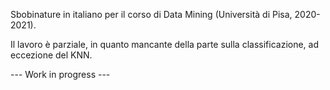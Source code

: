 Sbobinature in italiano per il corso di Data Mining (Università di Pisa, 2020-2021).

Il lavoro è parziale, in quanto mancante della parte sulla classificazione, ad eccezione del KNN.

--- Work in progress ---
